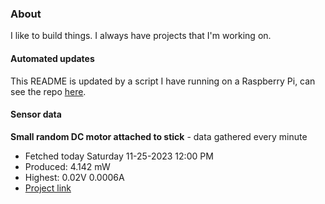 ### About
I like to build things. I always have projects that I'm working on.

#### Automated updates
This README is updated by a script I have running on a Raspberry Pi, can see the repo [here](https://github.com/jdc-cunningham/raspi-git-repo-updater).

#### Sensor data


**Small random DC motor attached to stick** - data gathered every minute
- Fetched today Saturday 11-25-2023 12:00 PM
- Produced: 4.142 mW
- Highest: 0.02V 0.0006A
- [Project link](https://github.com/jdc-cunningham/turbine-raspi)
